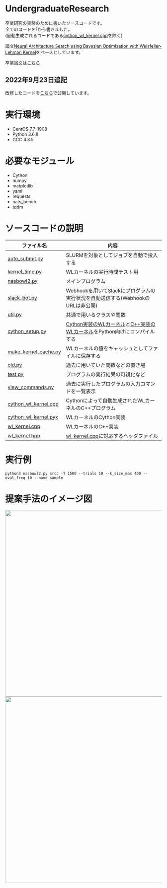 # UndergraduateResearch
卒業研究の実験のために書いたソースコードです。<br>
全てのコードを1から書きました。<br>
(自動生成されるコードである[cython_wl_kernel.cpp](cython_wl_kernel.cpp)を除く)

論文[Neural Architecture Search using Bayesian Optimisation with Weisfeiler-Lehman Kernel](https://arxiv.org/abs/2006.07556v1)をベースとしています。

卒業論文は[こちら](https://drive.google.com/file/d/1C9roMHSPTDO5KhsnYaoSr7gMs4ZYpqzj/view)

## 2022年9月23日追記
改修したコードを[こちら](https://github.com/feather16/nasbowlb)で公開しています。

# 実行環境
- CentOS 7.7-1908
- Python 3.6.8
- GCC 4.8.5

# 必要なモジュール
- Cython
- numpy 
- matplotlib
- yaml
- requests
- nats_bench
- tqdm

# ソースコードの説明
|ファイル名|内容|
|-|-|
|[auto_submit.py](auto_submit.py)|SLURMを対象としてジョブを自動で投入する|
|[kernel_time.py](kernel_time.py)|WLカーネルの実行時間テスト用|
|[nasbowl2.py](nasbowl2.py)|メインプログラム|
|[slack_bot.py](slack_bot.py)|Webhookを用いてSlackにプログラムの実行状況を自動送信する(WebhookのURLは非公開)|
|[util.py](util.py)|共通で用いるクラスや関数|
|[cython_setup.py](cython_setup.py)|[Cython実装のWLカーネル](cython_wl_kernel.pyx)と[C++実装のWLカーネル](wl_kernel.cpp)をPython向けにコンパイルする|
|[make_kernel_cache.py](make_kernel_cache.py)|WLカーネルの値をキャッシュとしてファイルに保存する|
|[old.py](old.py)|過去に用いていた関数などの置き場|
|[test.py](test.py)|プログラムの実行結果の可視化など|
|[view_commands.py](view_commands.py)|過去に実行したプログラムの入力コマンドを一覧表示|
|[cython_wl_kernel.cpp](cython_wl_kernel.cpp)|Cythonによって自動生成されたWLカーネルのC++プログラム|
|[cython_wl_kernel.pyx](cython_wl_kernel.pyx)|WLカーネルのCython実装|
|[wl_kernel.cpp](wl_kernel.cpp)|WLカーネルのC++実装|
|[wl_kernel.hpp](wl_kernel.hpp)|[wl_kernel.cpp](wl_kernel.cpp)に対応するヘッダファイル|

# 実行例
`python3 nasbowl2.py srcc -T 1500 --trials 10 --k_size_max 400 --eval_freq 10 --name sample`

# 提案手法のイメージ図
<img src="image/proposed-bagging.png" width=600>
<img src="image/proposed-similarity.png" width=600>
